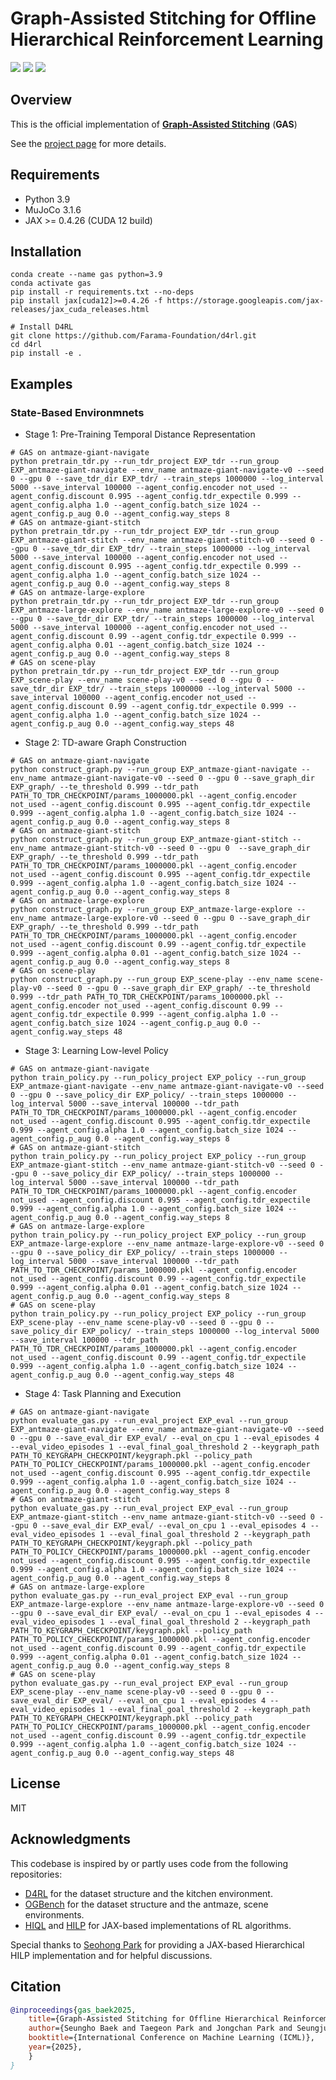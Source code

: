 # Graph-Assisted Stitching for Offline Hierarchical Reinforcement Learning
<p align="left">
  <a href="https://www.arxiv.org/abs/2506.07744"><img src="https://img.shields.io/badge/Paper-arXiv-blueviolet?style=for-the-badge&logo=arxiv&logoColor=white"></a>
  <a href="https://qortmdgh4141.github.io/projects/GAS/"><img src="https://img.shields.io/badge/Project%20Page-Website-blueviolet?style=for-the-badge&logo=github"></a>
  <a href="https://www.youtube.com/watch?v=6mxRlbn2_6s"><img src="https://img.shields.io/badge/Talk%20(10min)-YouTube-blueviolet?style=for-the-badge&logo=youtube"></a>
</p>

## Overview
This is the official implementation of **[Graph-Assisted Stitching](https://www.arxiv.org/abs/2506.07744/)** (**GAS**)

See the [project page](https://qortmdgh4141.github.io/projects/GAS/) for more details.


## Requirements
* Python 3.9
* MuJoCo 3.1.6
* JAX >= 0.4.26 (CUDA 12 build)
  
## Installation
```
conda create --name gas python=3.9
conda activate gas
pip install -r requirements.txt --no-deps
pip install jax[cuda12]>=0.4.26 -f https://storage.googleapis.com/jax-releases/jax_cuda_releases.html

# Install D4RL 
git clone https://github.com/Farama-Foundation/d4rl.git
cd d4rl
pip install -e .
```

## Examples 
### State-Based Environmnets
* Stage 1: Pre-Training Temporal Distance Representation
```
# GAS on antmaze-giant-navigate
python pretrain_tdr.py --run_tdr_project EXP_tdr --run_group EXP_antmaze-giant-navigate --env_name antmaze-giant-navigate-v0 --seed 0 --gpu 0 --save_tdr_dir EXP_tdr/ --train_steps 1000000 --log_interval 5000 --save_interval 100000 --agent_config.encoder not_used --agent_config.discount 0.995 --agent_config.tdr_expectile 0.999 --agent_config.alpha 1.0 --agent_config.batch_size 1024 --agent_config.p_aug 0.0 --agent_config.way_steps 8
# GAS on antmaze-giant-stitch
python pretrain_tdr.py --run_tdr_project EXP_tdr --run_group EXP_antmaze-giant-stitch --env_name antmaze-giant-stitch-v0 --seed 0 --gpu 0 --save_tdr_dir EXP_tdr/ --train_steps 1000000 --log_interval 5000 --save_interval 100000 --agent_config.encoder not_used --agent_config.discount 0.995 --agent_config.tdr_expectile 0.999 --agent_config.alpha 1.0 --agent_config.batch_size 1024 --agent_config.p_aug 0.0 --agent_config.way_steps 8
# GAS on antmaze-large-explore
python pretrain_tdr.py --run_tdr_project EXP_tdr --run_group EXP_antmaze-large-explore --env_name antmaze-large-explore-v0 --seed 0 --gpu 0 --save_tdr_dir EXP_tdr/ --train_steps 1000000 --log_interval 5000 --save_interval 100000 --agent_config.encoder not_used --agent_config.discount 0.99 --agent_config.tdr_expectile 0.999 --agent_config.alpha 0.01 --agent_config.batch_size 1024 --agent_config.p_aug 0.0 --agent_config.way_steps 8
# GAS on scene-play
python pretrain_tdr.py --run_tdr_project EXP_tdr --run_group EXP_scene-play --env_name scene-play-v0 --seed 0 --gpu 0 --save_tdr_dir EXP_tdr/ --train_steps 1000000 --log_interval 5000 --save_interval 100000 --agent_config.encoder not_used --agent_config.discount 0.99 --agent_config.tdr_expectile 0.999 --agent_config.alpha 1.0 --agent_config.batch_size 1024 --agent_config.p_aug 0.0 --agent_config.way_steps 48
```

* Stage 2: TD-aware Graph Construction
```
# GAS on antmaze-giant-navigate
python construct_graph.py --run_group EXP_antmaze-giant-navigate --env_name antmaze-giant-navigate-v0 --seed 0 --gpu 0 --save_graph_dir EXP_graph/ --te_threshold 0.999 --tdr_path PATH_TO_TDR_CHECKPOINT/params_1000000.pkl --agent_config.encoder not_used --agent_config.discount 0.995 --agent_config.tdr_expectile 0.999 --agent_config.alpha 1.0 --agent_config.batch_size 1024 --agent_config.p_aug 0.0 --agent_config.way_steps 8
# GAS on antmaze-giant-stitch
python construct_graph.py --run_group EXP_antmaze-giant-stitch --env_name antmaze-giant-stitch-v0 --seed 0 --gpu 0  --save_graph_dir EXP_graph/ --te_threshold 0.999 --tdr_path PATH_TO_TDR_CHECKPOINT/params_1000000.pkl --agent_config.encoder not_used --agent_config.discount 0.995 --agent_config.tdr_expectile 0.999 --agent_config.alpha 1.0 --agent_config.batch_size 1024 --agent_config.p_aug 0.0 --agent_config.way_steps 8
# GAS on antmaze-large-explore
python construct_graph.py --run_group EXP_antmaze-large-explore --env_name antmaze-large-explore-v0 --seed 0 --gpu 0 --save_graph_dir EXP_graph/ --te_threshold 0.999 --tdr_path PATH_TO_TDR_CHECKPOINT/params_1000000.pkl --agent_config.encoder not_used --agent_config.discount 0.99 --agent_config.tdr_expectile 0.999 --agent_config.alpha 0.01 --agent_config.batch_size 1024 --agent_config.p_aug 0.0 --agent_config.way_steps 8
# GAS on scene-play
python construct_graph.py --run_group EXP_scene-play --env_name scene-play-v0 --seed 0 --gpu 0 --save_graph_dir EXP_graph/ --te_threshold 0.999 --tdr_path PATH_TO_TDR_CHECKPOINT/params_1000000.pkl --agent_config.encoder not_used --agent_config.discount 0.99 --agent_config.tdr_expectile 0.999 --agent_config.alpha 1.0 --agent_config.batch_size 1024 --agent_config.p_aug 0.0 --agent_config.way_steps 48
```

* Stage 3: Learning Low-level Policy
```
# GAS on antmaze-giant-navigate
python train_policy.py --run_policy_project EXP_policy --run_group EXP_antmaze-giant-navigate --env_name antmaze-giant-navigate-v0 --seed 0 --gpu 0 --save_policy_dir EXP_policy/ --train_steps 1000000 --log_interval 5000 --save_interval 100000 --tdr_path PATH_TO_TDR_CHECKPOINT/params_1000000.pkl --agent_config.encoder not_used --agent_config.discount 0.995 --agent_config.tdr_expectile 0.999 --agent_config.alpha 1.0 --agent_config.batch_size 1024 --agent_config.p_aug 0.0 --agent_config.way_steps 8
# GAS on antmaze-giant-stitch
python train_policy.py --run_policy_project EXP_policy --run_group EXP_antmaze-giant-stitch --env_name antmaze-giant-stitch-v0 --seed 0 --gpu 0 --save_policy_dir EXP_policy/ --train_steps 1000000 --log_interval 5000 --save_interval 100000 --tdr_path PATH_TO_TDR_CHECKPOINT/params_1000000.pkl --agent_config.encoder not_used --agent_config.discount 0.995 --agent_config.tdr_expectile 0.999 --agent_config.alpha 1.0 --agent_config.batch_size 1024 --agent_config.p_aug 0.0 --agent_config.way_steps 8
# GAS on antmaze-large-explore
python train_policy.py --run_policy_project EXP_policy --run_group EXP_antmaze-large-explore --env_name antmaze-large-explore-v0 --seed 0 --gpu 0 --save_policy_dir EXP_policy/ --train_steps 1000000 --log_interval 5000 --save_interval 100000 --tdr_path PATH_TO_TDR_CHECKPOINT/params_1000000.pkl --agent_config.encoder not_used --agent_config.discount 0.99 --agent_config.tdr_expectile 0.999 --agent_config.alpha 0.01 --agent_config.batch_size 1024 --agent_config.p_aug 0.0 --agent_config.way_steps 8
# GAS on scene-play
python train_policy.py --run_policy_project EXP_policy --run_group EXP_scene-play --env_name scene-play-v0 --seed 0 --gpu 0 --save_policy_dir EXP_policy/ --train_steps 1000000 --log_interval 5000 --save_interval 100000 --tdr_path PATH_TO_TDR_CHECKPOINT/params_1000000.pkl --agent_config.encoder not_used --agent_config.discount 0.99 --agent_config.tdr_expectile 0.999 --agent_config.alpha 1.0 --agent_config.batch_size 1024 --agent_config.p_aug 0.0 --agent_config.way_steps 48
```

* Stage 4: Task Planning and Execution
```
# GAS on antmaze-giant-navigate
python evaluate_gas.py --run_eval_project EXP_eval --run_group EXP_antmaze-giant-navigate --env_name antmaze-giant-navigate-v0 --seed 0 --gpu 0 --save_eval_dir EXP_eval/ --eval_on_cpu 1 --eval_episodes 4 --eval_video_episodes 1 --eval_final_goal_threshold 2 --keygraph_path PATH_TO_KEYGRAPH_CHECKPOINT/keygraph.pkl --policy_path PATH_TO_POLICY_CHECKPOINT/params_1000000.pkl --agent_config.encoder not_used --agent_config.discount 0.995 --agent_config.tdr_expectile 0.999 --agent_config.alpha 1.0 --agent_config.batch_size 1024 --agent_config.p_aug 0.0 --agent_config.way_steps 8
# GAS on antmaze-giant-stitch
python evaluate_gas.py --run_eval_project EXP_eval --run_group EXP_antmaze-giant-stitch --env_name antmaze-giant-stitch-v0 --seed 0 --gpu 0 --save_eval_dir EXP_eval/ --eval_on_cpu 1 --eval_episodes 4 --eval_video_episodes 1 --eval_final_goal_threshold 2 --keygraph_path PATH_TO_KEYGRAPH_CHECKPOINT/keygraph.pkl --policy_path PATH_TO_POLICY_CHECKPOINT/params_1000000.pkl --agent_config.encoder not_used --agent_config.discount 0.995 --agent_config.tdr_expectile 0.999 --agent_config.alpha 1.0 --agent_config.batch_size 1024 --agent_config.p_aug 0.0 --agent_config.way_steps 8
# GAS on antmaze-large-explore
python evaluate_gas.py --run_eval_project EXP_eval --run_group EXP_antmaze-large-explore --env_name antmaze-large-explore-v0 --seed 0 --gpu 0 --save_eval_dir EXP_eval/ --eval_on_cpu 1 --eval_episodes 4 --eval_video_episodes 1 --eval_final_goal_threshold 2 --keygraph_path PATH_TO_KEYGRAPH_CHECKPOINT/keygraph.pkl --policy_path PATH_TO_POLICY_CHECKPOINT/params_1000000.pkl --agent_config.encoder not_used --agent_config.discount 0.99 --agent_config.tdr_expectile 0.999 --agent_config.alpha 0.01 --agent_config.batch_size 1024 --agent_config.p_aug 0.0 --agent_config.way_steps 8
# GAS on scene-play
python evaluate_gas.py --run_eval_project EXP_eval --run_group EXP_scene-play --env_name scene-play-v0 --seed 0 --gpu 0 --save_eval_dir EXP_eval/ --eval_on_cpu 1 --eval_episodes 4 --eval_video_episodes 1 --eval_final_goal_threshold 2 --keygraph_path PATH_TO_KEYGRAPH_CHECKPOINT/keygraph.pkl --policy_path PATH_TO_POLICY_CHECKPOINT/params_1000000.pkl --agent_config.encoder not_used --agent_config.discount 0.99 --agent_config.tdr_expectile 0.999 --agent_config.alpha 1.0 --agent_config.batch_size 1024 --agent_config.p_aug 0.0 --agent_config.way_steps 48
```

## License

MIT


## Acknowledgments

This codebase is inspired by or partly uses code from the following repositories:
- [D4RL](https://github.com/Farama-Foundation/D4RL) for the dataset structure and the kitchen environment.
- [OGBench](https://github.com/Farama-Foundation/D4RL) for the dataset structure and the antmaze, scene environments.
- [HIQL](https://github.com/seohongpark/HIQL) and [HILP](https://github.com/seohongpark/HILP) for JAX-based implementations of RL algorithms.

Special thanks to [Seohong Park](https://seohong.me/) for providing a JAX-based Hierarchical HILP implementation and for helpful discussions.

## Citation
```bibtex
@inproceedings{gas_baek2025,
    title={Graph-Assisted Stitching for Offline Hierarchical Reinforcement Learning},
    author={Seungho Baek and Taegeon Park and Jongchan Park and Seungjun Oh and Yusung Kim},
    booktitle={International Conference on Machine Learning (ICML)},
    year={2025},
    }
}
```  
